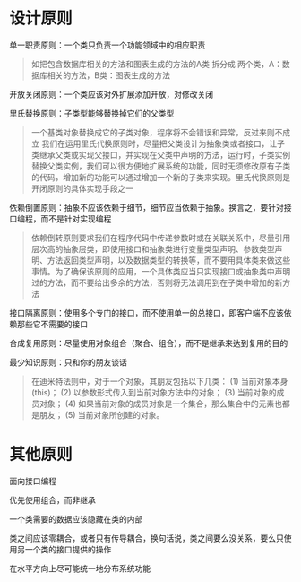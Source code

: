 # 设计原则

单一职责原则：一个类只负责一个功能领域中的相应职责
> 如把包含数据库相关的方法和图表生成的方法的A类 拆分成
两个类，A：数据库相关的方法，B类：图表生成的方法

开放关闭原则：一个类应该对外扩展添加开放，对修改关闭

里氏替换原则：子类型能够替换掉它们的父类型
> 一个基类对象替换成它的子类对象，程序将不会错误和异常，反过来则不成立
我们在运用里氏代换原则时，尽量把父类设计为抽象类或者接口，让子类继承父类或实现父接口，并实现在父类中声明的方法，运行时，子类实例替换父类实例，我们可以很方便地扩展系统的功能，同时无须修改原有子类的代码，增加新的功能可以通过增加一个新的子类来实现。里氏代换原则是开闭原则的具体实现手段之一

依赖倒置原则：抽象不应该依赖于细节，细节应当依赖于抽象。换言之，要针对接口编程，而不是针对实现编程
> 依赖倒转原则要求我们在程序代码中传递参数时或在关联关系中，尽量引用层次高的抽象层类，即使用接口和抽象类进行变量类型声明、参数类型声明、方法返回类型声明，以及数据类型的转换等，而不要用具体类来做这些事情。为了确保该原则的应用，一个具体类应当只实现接口或抽象类中声明过的方法，而不要给出多余的方法，否则将无法调用到在子类中增加的新方法

接口隔离原则：使用多个专门的接口，而不使用单一的总接口，即客户端不应该依赖那些它不需要的接口

合成复用原则：尽量使用对象组合（聚合、组合），而不是继承来达到复用的目的

最少知识原则：只和你的朋友谈话
> 在迪米特法则中，对于一个对象，其朋友包括以下几类：
(1) 当前对象本身(this)；
(2) 以参数形式传入到当前对象方法中的对象；
(3) 当前对象的成员对象；
(4) 如果当前对象的成员对象是一个集合，那么集合中的元素也都是朋友；
(5) 当前对象所创建的对象。


# 其他原则

面向接口编程

优先使用组合，而非继承

一个类需要的数据应该隐藏在类的内部

类之间应该零耦合，或者只有传导耦合，换句话说，类之间要么没关系，要么只使用另一个类的接口提供的操作

在水平方向上尽可能统一地分布系统功能


